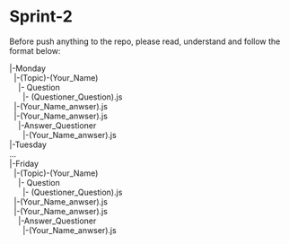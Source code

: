 # Sprint-2

Before push anything to the repo, please read, understand and follow the format below:

|-Monday  
&nbsp;&nbsp;|-(Topic)-(Your_Name)  
&nbsp;&nbsp;&nbsp;&nbsp;|- Question  
&nbsp;&nbsp;&nbsp;&nbsp;&nbsp;&nbsp;|- (Questioner_Question).js  
&nbsp;&nbsp;|-(Your_Name_anwser).js  
&nbsp;&nbsp;|-(Your_Name_anwser).js  
&nbsp;&nbsp;&nbsp;&nbsp;|-Answer_Questioner  
&nbsp;&nbsp;&nbsp;&nbsp;&nbsp;&nbsp;|-(Your_Name_anwser).js  
|-Tuesday  
...  
|-Friday  
&nbsp;&nbsp;|-(Topic)-(Your_Name)  
&nbsp;&nbsp;&nbsp;&nbsp;|- Question  
&nbsp;&nbsp;&nbsp;&nbsp;&nbsp;&nbsp;|- (Questioner_Question).js  
&nbsp;&nbsp;|-(Your_Name_anwser).js  
&nbsp;&nbsp;|-(Your_Name_anwser).js  
&nbsp;&nbsp;&nbsp;&nbsp;|-Answer_Questioner  
&nbsp;&nbsp;&nbsp;&nbsp;&nbsp;&nbsp;|-(Your_Name_anwser).js  

